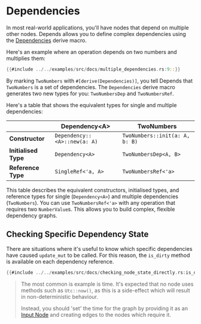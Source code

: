 # Dependencies

In most real-world applications, you'll have nodes that depend on multiple other nodes. Depends allows you to define complex dependencies using the [Dependencies](https://docs.rs/depends/latest/depends/derives/derive.Dependencies.html) derive macro.

Here's an example where an operation depends on two numbers and multiplies them:

```rust
{{#include ../../examples/src/docs/multiple_dependencies.rs:9::}}
```

By marking `TwoNumbers` with `#[derive(Dependencies)]`, you tell Depends that `TwoNumbers` is a set of dependencies. The `Dependencies` derive macro generates two new types for you: `TwoNumbersDep` and `TwoNumbersRef`.

Here's a table that shows the equivalent types for single and multiple dependencies:

|                      | Dependency\<A\>              | TwoNumbers                     |
| -------------------- | ---------------------------- | ------------------------------ |
| **Constructor**      | `Dependency::<A>::new(a: A)` | `TwoNumbers::init(a: A, b: B)` |
| **Initialised Type** | `Dependency<A>`              | `TwoNumbersDep<A, B>`          |
| **Reference Type**   | `SingleRef<'a, A>`           | `TwoNumbersRef<'a>`            |

This table describes the equivalent constructors, initialised types, and reference types for single (`Dependency<A>`) and multiple dependencies (`TwoNumbers`).
You can use `TwoNumbersRef<'a>` with any operation that requires two `NumberValue`s. This allows you to build complex, flexible dependency graphs.

## Checking Specific Dependency State

There are situations where it's useful to know which specific dependencies have caused `update_mut` to be called. For this reason, the `is_dirty` method is available on each dependency reference.

```rust
{{#include ../../examples/src/docs/checking_node_state_directly.rs:is_dirty}}
```

> The most common is example is time. It's expected that no node uses methods such as `Utc::now()`, as this is a side-effect which will result in non-deterministic behaviour.
>
> Instead, you should 'set' the time for the graph by providing it as an [Input Node](./input_nodes.md) and creating edges to the nodes which require it.
